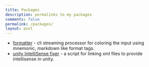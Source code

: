 ```yaml
---
title: Packages
description: permalinks to my packages
comments: false
permalink: /packages/
layout: post
---
```


- [formatter](formatter) - cli streaming processor for coloring the input using mnemonic, markdown like format tags.
- [unity IntelliSense fixer](unityIntelliSenseFixer) - a script for linking xml files to provide intellisense in unity.